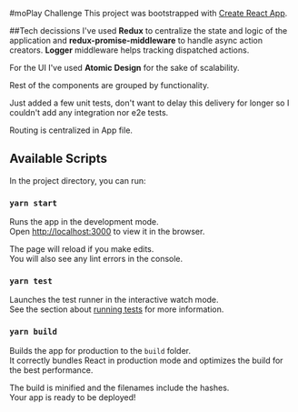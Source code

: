 #moPlay Challenge
This project was bootstrapped with [Create React App](https://github.com/facebook/create-react-app).

##Tech decissions
I've used __Redux__ to centralize the state and logic of the application and __redux-promise-middleware__ to handle async action creators. __Logger__ middleware helps tracking dispatched actions.

For the UI I've used __Atomic Design__ for the sake of scalability.

Rest of the components are grouped by functionality.

Just added a few unit tests, don't want to delay this delivery for longer so I couldn't add any integration nor e2e tests.

Routing is centralized in App file.


## Available Scripts

In the project directory, you can run:

### `yarn start`

Runs the app in the development mode.<br>
Open [http://localhost:3000](http://localhost:3000) to view it in the browser.

The page will reload if you make edits.<br>
You will also see any lint errors in the console.

### `yarn test`

Launches the test runner in the interactive watch mode.<br>
See the section about [running tests](https://facebook.github.io/create-react-app/docs/running-tests) for more information.

### `yarn build`

Builds the app for production to the `build` folder.<br>
It correctly bundles React in production mode and optimizes the build for the best performance.

The build is minified and the filenames include the hashes.<br>
Your app is ready to be deployed!
